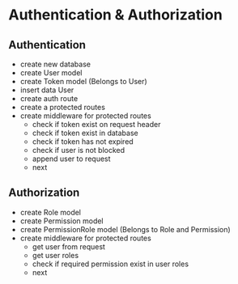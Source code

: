 # Authentication & Authorization

## Authentication

- create new database
- create User model
- create Token model (Belongs to User)
- insert data User
- create auth route
- create a protected routes
- create middleware for protected routes
  - check if token exist on request header
  - check if token exist in database
  - check if token has not expired
  - check if user is not blocked
  - append user to request
  - next

## Authorization

- create Role model
- create Permission model
- create PermissionRole model (Belongs to Role and Permission)
- create middleware for protected routes
  - get user from request
  - get user roles
  - check if required permission exist in user roles
  - next
